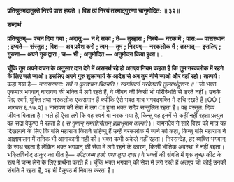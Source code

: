 **प्रतिश्रुतमदातुस्ते निरये वास इष्यते ।** **विश त्वं निरयं तस्माद्गुरुणा चानुमोदित: ॥ ३२॥** 

**शब्दार्थ** 

**प्रतिश्रुतम्—** **वचन दिया गया** **; अदातु:—** **न दे सका** **; ते—** **तुश्हारा** **; निरये—** **नरक में** **; वास:—** **वासस्थान** **; इष्यते—** **संस्तुत** **;** **विश—** **अब प्रवेश करो** **; त्वम्—** **तुम** **; निरयम्—** **नरकलोक में** **; तस्मात्—** **इसलिए** **; गुरुणा—** **अपने गुरु द्वारा** **; च—** **भी** **;** **अनुमोदित:—** **अनुमोदन किया हुआ।** **.** 

**चूँकि तुम अपने वचन के अनुसार दान देने में असमर्थ रहे हो अतएव नियम कहता है कि** **तुम नरकलोक में रहने के लिए चले जाओ। इसलिए अपने गुरु शुक्राचार्य के आदेश से अब तुम** **नीचे जाओ और वहाँ रहो।** **तात्पर्य :** कहा गया है— *नारायणपरा: सर्वे न कुतश्चन बिवयति।* *स्वर्गापवर्ग नरकेष्वपि तुल्यार्थदॢशन:॥* ''जो भक्त एकमात्र भगवान् नारायण की भक्ति में लगे रहते हैं, वे जीवन की किसी भी परिस्थिति से डरते नहीं। उनके लिए स्वर्ग, मुक्ति तथा नरकलोक एकसमान हैं क्योंकि ऐसे भक्त मात्र भगवद्भक्ति में रुचि रखते हैं।ÓÓ ( *भागवत* ६.१७.२)। नारायण की सेवा में लग ा हुआ भक्त सदैव सन्तुलित रहता है। वह वस्तुत: दिव्य जीवन बिताता है। भले ही ऐसा लगे कि वह स्वर्ग या नरक गया है, किन्तु वह इनमें से कहीं नहीं रहता प्रत्युत वह सदा वैकुण्ठ में रहता है ( *स गुणान् समतीत्यैतान् ब्रह्मभूयाय* *कल्पते* )। वामनदेव ने सारे विश्व को मात्र यह दिखलाने के लिए कि बलि महाराज कितने सहिष्णु हैं उन्हें नरकलोक में जाने को कहा, किन्तु बलि महाराज ने आज्ञापालन में तनिक भी आनाकानी नहीं की। भक्त कभी अकेले नहीं रहता। निस्सन्देह, हर व्यक्ति भगवान् के साथ रहता है लेकिन भक्त भगवान् की सेवा में लगे रहने के कारण, किसी भौतिक अवस्था में नहीं रहता। भकि्तविनोद ठाकुर का गीत है— *कीटजन्म हओ यथा तुया दास।* वे भक्तों की संगति में एक तुच्छ कीट के रूप में जन्म लेने के लिए प्रार्थना करते हैं। चूँकि भक्त भगवान् की सेवा में लगे रहते हैं अतएव जो कोई उनकी संगति में रहता है, वह भी वैकुण्ठ में निवास करता है।  